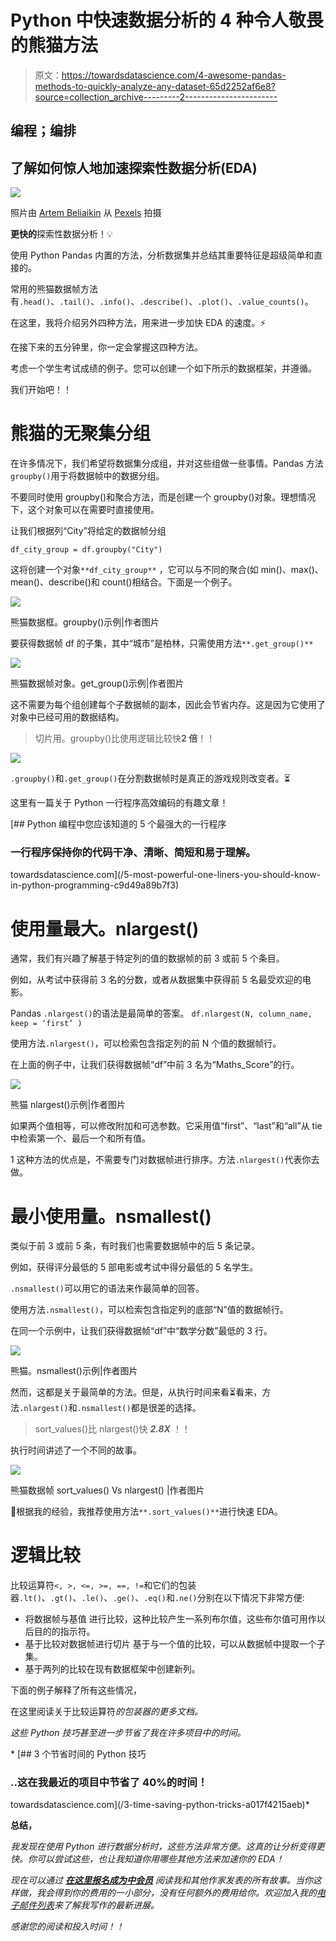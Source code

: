 # Python 中快速数据分析的 4 种令人敬畏的熊猫方法

> 原文：<https://towardsdatascience.com/4-awesome-pandas-methods-to-quickly-analyze-any-dataset-65d2252af6e8?source=collection_archive---------2----------------------->

## 编程；编排

## 了解如何惊人地加速探索性数据分析(EDA)

![](img/a5138ef645eeb1fe001d6eb3bd9e1836.png)

照片由 [Artem Beliaikin](https://www.pexels.com/@belart84?utm_content=attributionCopyText&utm_medium=referral&utm_source=pexels) 从 [Pexels](https://www.pexels.com/photo/come-in-we-re-awesome-sign-1051747/?utm_content=attributionCopyText&utm_medium=referral&utm_source=pexels) 拍摄

**更快的**探索性数据分析！💡

使用 Python Pandas 内置的方法，分析数据集并总结其重要特征是超级简单和直接的。

常用的熊猫数据帧方法有`.head()`、`.tail()`、`.info()`、`.describe()`、`.plot()`、`.value_counts()`。

在这里，我将介绍另外四种方法，用来进一步加快 EDA 的速度。⚡

在接下来的五分钟里，你一定会掌握这四种方法。

考虑一个学生考试成绩的例子。您可以创建一个如下所示的数据框架，并遵循。

我们开始吧！！

# 熊猫的无聚集分组

在许多情况下，我们希望将数据集分成组，并对这些组做一些事情。Pandas 方法`groupby()`用于将数据帧中的数据分组。

不要同时使用 groupby()和聚合方法，而是创建一个 groupby()对象。理想情况下，这个对象可以在需要时直接使用。

让我们根据列“City”将给定的数据帧分组

```
df_city_group = df.groupby("City")
```

这将创建一个对象`**df_city_group**` ，它可以与不同的聚合(如 min()、max()、mean()、describe()和 count()相结合。下面是一个例子。

![](img/d5b3fa0a228089f6aad55130003baf48.png)

熊猫数据框。groupby()示例|作者图片

要获得数据帧 df 的子集，其中“城市”是柏林，只需使用方法`**.get_group()**`

![](img/75f8b613255d94d744ab7caa5e331fcc.png)

熊猫数据帧对象。get_group()示例|作者图片

这不需要为每个组创建每个子数据帧的副本，因此会节省内存。这是因为它使用了对象中已经可用的数据结构。

> 切片用。groupby()比使用逻辑比较快**2 倍**！！

![](img/f2ba4bebc2313b4ea08f35a6e114878e.png)

`.groupby()`和`.get_group()`在分割数据帧时是真正的游戏规则改变者。⏳

这里有一篇关于 Python 一行程序高效编码的有趣文章！

[](/5-most-powerful-one-liners-you-should-know-in-python-programming-c9d49a89b7f3) [## Python 编程中您应该知道的 5 个最强大的一行程序

### 一行程序保持你的代码干净、清晰、简短和易于理解。

towardsdatascience.com](/5-most-powerful-one-liners-you-should-know-in-python-programming-c9d49a89b7f3) 

# 使用量最大。nlargest()

通常，我们有兴趣了解基于特定列的值的数据帧的前 3 或前 5 个条目。

例如，从考试中获得前 3 名的分数，或者从数据集中获得前 5 名最受欢迎的电影。

Pandas `.nlargest()`的语法是最简单的答案。
`df.nlargest(N, column_name, keep = ‘first’ )`

使用方法`.nlargest()`，可以检索包含指定列的前 N 个值的数据帧行。

在上面的例子中，让我们获得数据帧“df”中前 3 名为“Maths_Score”的行。

![](img/64e4e13c880a999e9cb31cf44f6def60.png)

熊猫 nlargest()示例|作者图片

如果两个值相等，可以修改附加和可选参数。它采用值“first”、“last”和“all”从 tie 中检索第一个、最后一个和所有值。

1 这种方法的优点是，不需要专门对数据帧进行排序。方法`.nlargest()`代表你去做。

# 最小使用量。nsmallest()

类似于前 3 或前 5 条，有时我们也需要数据帧中的后 5 条记录。

例如，获得评分最低的 5 部电影或考试中得分最低的 5 名学生。

`.nsmallest()`可以用它的语法来作最简单的回答。


使用方法`.nsmallest()`，可以检索包含指定列的底部“N”值的数据帧行。

在同一个示例中，让我们获得数据帧“df”中“数学分数”最低的 3 行。

![](img/dc128ab6a2457b8d7d571cfef43e2852.png)

熊猫。nsmallest()示例|作者图片

然而，这都是关于最简单的方法。但是，从执行时间来看⏳看来，方法`.nlargest()`和`.nsmallest()`都是很差的选择。

> sort_values()比 nlargest()快 ***2.8X*** ！！

执行时间讲述了一个不同的故事。

![](img/6895da68619d16982bc6b98811b4fd32.png)

熊猫数据帧 sort_values() Vs nlargest() |作者图片

🚩根据我的经验，我推荐使用方法`**.sort_values()**`进行快速 EDA。

# 逻辑比较

比较运算符`<, >, <=, >=, ==, !=`和它们的包装器`.lt()`、`.gt()`、`.le()`、`.ge()`、`.eq()`和`.ne()`分别在以下情况下非常方便:

*   将数据帧与基值
    进行比较，这种比较产生一系列布尔值，这些布尔值可用作以后目的的指示符。
*   基于比较对数据帧进行切片
    基于与一个值的比较，可以从数据帧中提取一个子集。
*   基于两列的比较在现有数据框架中创建新列。

下面的例子解释了所有这些情况，

在这里阅读关于比较运算符[](https://pandas.pydata.org/docs/reference/api/pandas.DataFrame.gt.html)*的包装器的更多文档。*

*这些 Python 技巧甚至进一步节省了我在许多项目中的时间。*

*[](/3-time-saving-python-tricks-a017f4215aeb) [## 3 个节省时间的 Python 技巧

### ..这在我最近的项目中节省了 40%的时间！

towardsdatascience.com](/3-time-saving-python-tricks-a017f4215aeb)* 

****总结，****

*我发现在使用 Python 进行数据分析时，这些方法非常方便。这真的让分析变得更快。你可以尝试这些，也让我知道你用哪些其他方法来加速你的 EDA！*

*现在可以通过 [***在这里报名成为中会员***](https://medium.com/@17.rsuraj/membership) 阅读我和其他作家发表的所有故事。当你这样做，我会得到你的费用的一小部分，没有任何额外的费用给你。欢迎加入我的[电子邮件列表](https://medium.com/subscribe/@17.rsuraj)来了解我写作的最新进展。*

*感谢您的阅读和投入时间！！*